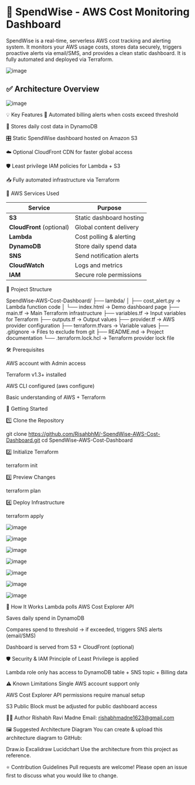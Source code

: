 # 💸 SpendWise - AWS Cost Monitoring Dashboard

SpendWise is a real-time, serverless AWS cost tracking and alerting system. It monitors your AWS usage costs, stores data securely, triggers proactive alerts via email/SMS, and provides a clean static dashboard. It is fully automated and deployed via Terraform.

![image](https://github.com/user-attachments/assets/b51f2900-0126-471b-9ea5-eaaa09422246)


## ✅ Architecture Overview

![image](https://github.com/user-attachments/assets/90d0107f-cd46-4c22-9e56-cbffd5c0f726)

💡 Key Features
🚨 Automated billing alerts when costs exceed threshold

📝 Stores daily cost data in DynamoDB

🎛️ Static SpendWise dashboard hosted on Amazon S3

☁️ Optional CloudFront CDN for faster global access

🛡️ Least privilege IAM policies for Lambda + S3

📥 Fully automated infrastructure via Terraform

🧩 AWS Services Used

| Service                   | Purpose                  |
| ------------------------- | ------------------------ |
| **S3**                    | Static dashboard hosting |
| **CloudFront** (optional) | Global content delivery  |
| **Lambda**                | Cost polling & alerting  |
| **DynamoDB**              | Store daily spend data   |
| **SNS**                   | Send notification alerts |
| **CloudWatch**            | Logs and metrics         |
| **IAM**                   | Secure role permissions  |

📂 Project Structure

SpendWise-AWS-Cost-Dashboard/
├── lambda/
│   ├── cost_alert.py      → Lambda function code
│   └── index.html         → Demo dashboard page
├── main.tf                → Main Terraform infrastructure
├── variables.tf           → Input variables for Terraform
├── outputs.tf             → Output values
├── provider.tf            → AWS provider configuration
├── terraform.tfvars       → Variable values
├── .gitignore             → Files to exclude from git
├── README.md              → Project documentation
└── .terraform.lock.hcl    → Terraform provider lock file

🛠️ Prerequisites

AWS account with Admin access

Terraform v1.3+ installed

AWS CLI configured (aws configure)

Basic understanding of AWS + Terraform

🚀 Getting Started

1️⃣ Clone the Repository

git clone https://github.com/RisahbhM/-SpendWise-AWS-Cost-Dashboard.git
cd SpendWise-AWS-Cost-Dashboard

2️⃣ Initialize Terraform

terraform init

3️⃣ Preview Changes

terraform plan

4️⃣ Deploy Infrastructure

terraform apply

![image](https://github.com/user-attachments/assets/d6b62f54-3b62-45cd-806c-870f7b2b8dd3)

![image](https://github.com/user-attachments/assets/2516c342-3c56-49f0-ac19-9349e5362af5)

![image](https://github.com/user-attachments/assets/5eac2139-7492-4560-8dac-03602623e489)

![image](https://github.com/user-attachments/assets/fa560491-3e6d-4207-9e3b-154cfa55f969)

![image](https://github.com/user-attachments/assets/fd02c290-fcd1-46bf-8f28-d53e47c44e5b)

![image](https://github.com/user-attachments/assets/133cd03a-0065-4a1b-a8c7-c9fbb4ff9bac)

![image](https://github.com/user-attachments/assets/e3d02bc0-6bc6-4190-be36-f72f254cb443)



📝 How It Works
Lambda polls AWS Cost Explorer API

Saves daily spend in DynamoDB

Compares spend to threshold → if exceeded, triggers SNS alerts (email/SMS)

Dashboard is served from S3 + CloudFront (optional)

🛡️ Security & IAM
Principle of Least Privilege is applied

Lambda role only has access to DynamoDB table + SNS topic + Billing data

⚠️ Known Limitations
Single AWS account support only

AWS Cost Explorer API permissions require manual setup

S3 Public Block must be adjusted for public dashboard access

🙋‍♂️ Author
Rishabh Ravi Madne
Email: rishabhmadne1623@gmail.com

🖼️ Suggested Architecture Diagram
You can create & upload this architecture diagram to GitHub:

Draw.io
Excalidraw
Lucidchart
Use the architecture from this project as reference.

⭐ Contribution Guidelines
Pull requests are welcome!
Please open an issue first to discuss what you would like to change.







